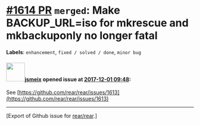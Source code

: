 [\#1614 PR](https://github.com/rear/rear/pull/1614) `merged`: Make BACKUP\_URL=iso for mkrescue and mkbackuponly no longer fatal
================================================================================================================================

**Labels**: `enhancement`, `fixed / solved / done`, `minor bug`

#### <img src="https://avatars.githubusercontent.com/u/1788608?u=925fc54e2ce01551392622446ece427f51e2f0ce&v=4" width="50">[jsmeix](https://github.com/jsmeix) opened issue at [2017-12-01 09:48](https://github.com/rear/rear/pull/1614):

See
[https://github.com/rear/rear/issues/1613](https://github.com/rear/rear/issues/1613)

------------------------------------------------------------------------

\[Export of Github issue for
[rear/rear](https://github.com/rear/rear).\]
